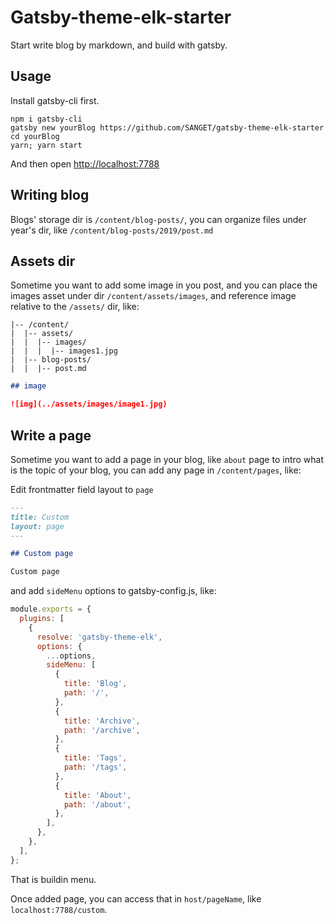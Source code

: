 # Gatsby-theme-elk-starter

Start write blog by markdown, and build with gatsby.

## Usage

Install gatsby-cli first.

```shell
npm i gatsby-cli
gatsby new yourBlog https://github.com/SANGET/gatsby-theme-elk-starter
cd yourBlog
yarn; yarn start
```

And then open [http://localhost:7788](http://localhost:7788)

## Writing blog

Blogs' storage dir is `/content/blog-posts/`, you can organize files under  year's dir, like `/content/blog-posts/2019/post.md`

## Assets dir

Sometime you want to add some image in you post, and you can place the images asset under dir `/content/assets/images`, and reference image relative to the `/assets/` dir, like:

```treeview
|-- /content/
|  |-- assets/
|  |  |-- images/
|  |  |  |-- images1.jpg
|  |-- blog-posts/
|  |  |-- post.md
```

```markdown
## image

![img](../assets/images/image1.jpg)
```

## Write a page

Sometime you want to add a page in your blog, like `about` page to intro what is the topic of your blog, you can add any page in `/content/pages`, like:

Edit frontmatter field layout to `page`

```markdown
---
title: Custom
layout: page
---

## Custom page

Custom page
```

and add `sideMenu` options to gatsby-config.js, like:

```js
module.exports = {
  plugins: [
    {
      resolve: 'gatsby-theme-elk',
      options: {
        ...options,
        sideMenu: [
          {
            title: 'Blog',
            path: '/',
          },
          {
            title: 'Archive',
            path: '/archive',
          },
          {
            title: 'Tags',
            path: '/tags',
          },
          {
            title: 'About',
            path: '/about',
          },
        ],
      },
    },
  ],
};
```

That is buildin menu.

Once added page, you can access that in `host/pageName`, like `localhost:7788/custom`.
